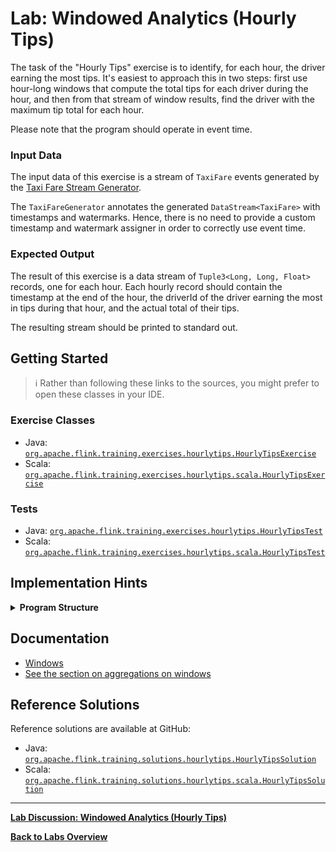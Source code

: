 <!--
Licensed to the Apache Software Foundation (ASF) under one
or more contributor license agreements.  See the NOTICE file
distributed with this work for additional information
regarding copyright ownership.  The ASF licenses this file
to you under the Apache License, Version 2.0 (the
"License"); you may not use this file except in compliance
with the License.  You may obtain a copy of the License at

  http://www.apache.org/licenses/LICENSE-2.0

Unless required by applicable law or agreed to in writing,
software distributed under the License is distributed on an
"AS IS" BASIS, WITHOUT WARRANTIES OR CONDITIONS OF ANY
KIND, either express or implied.  See the License for the
specific language governing permissions and limitations
under the License.
-->

# Lab: Windowed Analytics (Hourly Tips)

The task of the "Hourly Tips" exercise is to identify, for each hour, the driver earning the most tips. It's easiest to approach this in two steps: first use hour-long windows that compute the total tips for each driver during the hour, and then from that stream of window results, find the driver with the maximum tip total for each hour.

Please note that the program should operate in event time.

### Input Data

The input data of this exercise is a stream of `TaxiFare` events generated by the [Taxi Fare Stream Generator](../README.md#using-the-taxi-data-streams).

The `TaxiFareGenerator` annotates the generated `DataStream<TaxiFare>` with timestamps and watermarks. Hence, there is no need to provide a custom timestamp and watermark assigner in order to correctly use event time.

### Expected Output

The result of this exercise is a data stream of `Tuple3<Long, Long, Float>` records, one for each hour. Each hourly record should contain the timestamp at the end of the hour, the driverId of the driver earning the most in tips during that hour, and the actual total of their tips.

The resulting stream should be printed to standard out.

## Getting Started

> :information_source: Rather than following these links to the sources, you might prefer to open these classes in your IDE.

### Exercise Classes

- Java:  [`org.apache.flink.training.exercises.hourlytips.HourlyTipsExercise`](src/main/java/org/apache/flink/training/exercises/hourlytips/HourlyTipsExercise.java)
- Scala: [`org.apache.flink.training.exercises.hourlytips.scala.HourlyTipsExercise`](src/main/scala/org/apache/flink/training/exercises/hourlytips/scala/HourlyTipsExercise.scala)

### Tests

- Java:  [`org.apache.flink.training.exercises.hourlytips.HourlyTipsTest`](src/test/java/org/apache/flink/training/exercises/hourlytips/HourlyTipsTest.java)
- Scala: [`org.apache.flink.training.exercises.hourlytips.scala.HourlyTipsTest`](src/test/scala/org/apache/flink/training/exercises/hourlytips/scala/HourlyTipsTest.scala)

## Implementation Hints

<details>
<summary><strong>Program Structure</strong></summary>

Note that it is possible to cascade one set of time windows after another, so long as the timeframes are compatible (the second set of windows needs to have a duration that is a multiple of the first set). So you can have a initial set of hour-long windows that is keyed by the `driverId` and use this to create a stream of `(endOfHourTimestamp, driverId, totalTips)`, and then follow this with another hour-long window (this window is not keyed) that finds the record from the first window with the maximum `totalTips`.
</details>

## Documentation

- [Windows](https://ci.apache.org/projects/flink/flink-docs-stable/dev/stream/operators/windows.html)
- [See the section on aggregations on windows](https://ci.apache.org/projects/flink/flink-docs-stable/dev/stream/operators/#datastream-transformations)

## Reference Solutions

Reference solutions are available at GitHub:

- Java:  [`org.apache.flink.training.solutions.hourlytips.HourlyTipsSolution`](src/solution/java/org/apache/flink/training/solutions/hourlytips/HourlyTipsSolution.java)
- Scala: [`org.apache.flink.training.solutions.hourlytips.scala.HourlyTipsSolution`](src/solution/scala/org/apache/flink/training/solutions/hourlytips/scala/HourlyTipsSolution.scala)

-----

[**Lab Discussion: Windowed Analytics (Hourly Tips)**](DISCUSSION.md)

[**Back to Labs Overview**](../README.md#lab-exercises)
